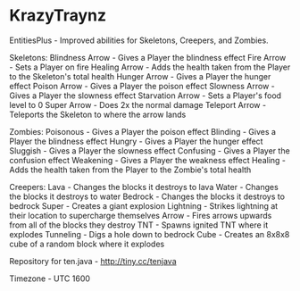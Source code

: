 KrazyTraynz
===========
EntitiesPlus - Improved abilities for Skeletons, Creepers, and Zombies.

Skeletons:
  Blindness Arrow - Gives a Player the blindness effect
  Fire Arrow - Sets a Player on fire
  Healing Arrow - Adds the health taken from the Player to the Skeleton's total health
  Hunger Arrow - Gives a Player the hunger effect
  Poison Arrow - Gives a Player the poison effect
  Slowness Arrow - Gives a Player the slowness effect
  Starvation Arrow - Sets a Player's food level to 0
  Super Arrow - Does 2x the normal damage
  Teleport Arrow - Teleports the Skeleton to where the arrow lands

Zombies:
  Poisonous - Gives a Player the poison effect
  Blinding - Gives a Player the blindness effect
  Hungry - Gives a Player the hunger effect
  Sluggish - Gives a Player the slowness effect
  Confusing - Gives a Player the confusion effect
  Weakening - Gives a Player the weakness effect
  Healing - Adds the health taken from the Player to the Zombie's total health

Creepers:
  Lava - Changes the blocks it destroys to lava
  Water - Changes the blocks it destroys to water
  Bedrock - Changes the blocks it destroys to bedrock
  Super - Creates a giant explosion
  Lightning - Strikes lightning at their location to supercharge themselves
  Arrow - Fires arrows upwards from all of the blocks they destroy
  TNT - Spawns ignited TNT where it explodes
  Tunneling - Digs a hole down to bedrock
  Cube - Creates an 8x8x8 cube of a random block where it explodes

Repository for ten.java - http://tiny.cc/tenjava

Timezone - UTC 1600

